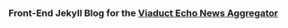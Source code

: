 ### Front-End Jekyll Blog for the [Viaduct Echo News Aggregator](https://github.com/dalebar/viaductecho-backend)
